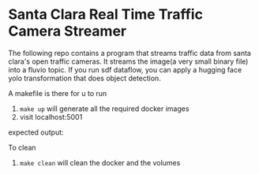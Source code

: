 # Santa Clara Real Time Traffic Camera Streamer
The following repo contains a program that streams traffic data from santa clara's open traffic cameras. It streams the image(a very small binary file) into a fluvio topic. If you run sdf dataflow, you can apply a hugging face yolo transformation that does object detection. 

A makefile is there for u to run 
1. `make up` will generate all the required docker images
2. visit localhost:5001 

expected output:


To clean
1. `make clean` will clean the docker and the volumes



